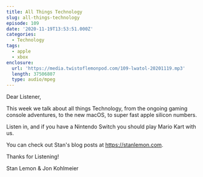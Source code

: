 ```yaml
---
title: All Things Technology
slug: all-things-technology
episode: 109
date: '2020-11-19T13:53:51.000Z'
categories:
  - Technology
tags:
  - apple
  - xbox
enclosure:
  url: 'https://media.twistoflemonpod.com/109-lwatol-20201119.mp3'
  length: 37506807
  type: audio/mpeg
---
```


Dear Listener,

This week we talk about all things Technology, from the ongoing gaming console adventures, to the new macOS, to super fast apple silicon numbers.

Listen in, and if you have a Nintendo Switch you should play Mario Kart with us.

You can check out Stan's blog posts at https://stanlemon.com.

Thanks for Listening!

Stan Lemon & Jon Kohlmeier
